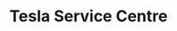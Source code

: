 ---
title: "Tesla Service Centre"
url: /ngauranga-wellington/tesla-service-centre/
shop: car repair
---